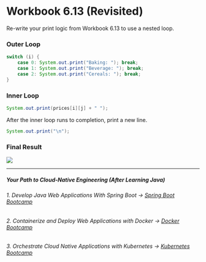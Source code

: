 # Workbook 6.13 (Revisited)

Re-write your print logic from Workbook 6.13 to use a nested loop.

### **Outer Loop**
```java
switch (i) {
    case 0: System.out.print("Baking: "); break;
    case 1: System.out.print("Beverage: "); break;
    case 2: System.out.print("Cereals: "); break;
}
```

### **Inner Loop**
```java
System.out.print(prices[i][j] + " ");
```
After the inner loop runs to completion, print a new line.
```java
System.out.print("\n");
```
### Final Result
![](https://img-c.udemycdn.com/redactor/raw/article_lecture/2025-01-04_01-34-16-524b4fcd96e62b9af04396c9a0cdb783.png)

----------
##### Your Path to Cloud-Native Engineering (After Learning Java)
###### 1. Develop Java Web Applications With Spring Boot → [Spring Boot Bootcamp](https://www.udemy.com/course/the-complete-spring-boot-development-bootcamp/?couponCode=SPRING_BOOTCAMP)
###### 2. Containerize and Deploy Web Applications with Docker → [Docker Bootcamp](https://www.udemy.com/course/docker-bootcamp-conquer-docker-with-real-world-projects/?couponCode=DOCKER_BOOTCAMP)
###### 3. Orchestrate Cloud Native Applications with Kubernetes → [Kubernetes Bootcamp](https://kubernetestraining.io/)